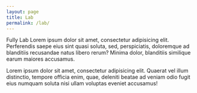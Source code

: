 ```yaml
---
layout: page
title: Lab
permalink: /lab/
---
```


Fully Lab Lorem ipsum dolor sit amet, consectetur adipisicing elit. Perferendis saepe eius sint quasi soluta, sed, perspiciatis, doloremque ad blanditiis recusandae natus libero rerum? Minima dolor, blanditiis similique earum maiores accusamus.

Lorem ipsum dolor sit amet, consectetur adipisicing elit. Quaerat vel illum distinctio, tempore officia enim, quae, deleniti beatae ad veniam odio fugit eius numquam soluta nisi ullam voluptas eveniet accusamus!


<!-- You can find the source code for Jekyll at
{% include icon-github.html username="jekyll" %} /
[jekyll](https://github.com/jekyll/jekyll) -->
